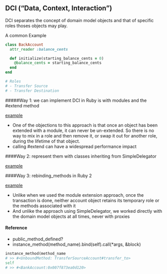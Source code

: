 ## DCI (“Data, Context, Interaction”)

DCI separates the concept of domain model objects and that of specific roles
thoses objects may play. 

A common Example

```ruby
class BackAccount
  attr_reader :balance_cents

  def initialize(starting_balance_cents = 0) 
    @balance_cents = starting_balance_cents
  end
end

# Roles
# - Transfer Source
# - Transfer Destination
```

#####Way 1: we can implement DCI in Ruby is with modules and the #extend method

[example](091_rebinding_methods1.rb)

* One of the objections to this approach is that once an object has been extended with a module, it can never be un-extended. So there is no way to mix in a role and then remove it, or swap it out for another role, during the lifetime of that object.
* calling #extend can have a widespread performance impact

####Way 2: represent them with classes inheriting from SimpleDelegator

[example](091_rebinding_methods2.rb)

####Way 3: rebinding_methods in Ruby 2

[example](091_rebinding_methods3.rb)

* Unlike when we used the module extension approach, once the transaction is done, neither account object retains its temporary role or the methods associated with it
* And unlike the approach using SimpleDelegator, we worked directly with the domain model objects at all times, never with proxies



#### Reference
* public_method_defined?
* instance_method(method_name).bind(self).call(*args, &block)

```ruby
instance_method(method_name
# >> #<UnboundMethod: TransferSourceAccount#transfer_to>
self
# >> #<BankAccount:0x007f873ea0d120>
```


